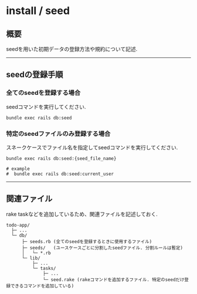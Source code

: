 # install / seed

## 概要

seedを用いた初期データの登録方法や規約について記述.

---

## seedの登録手順

### 全てのseedを登録する場合

seedコマンドを実行してください.

```shell
bundle exec rails db:seed
```

### 特定のseedファイルのみ登録する場合

スネークケースでファイル名を指定してseedコマンドを実行してください.

```shell
bundle exec rails db:seed:{seed_file_name}

# example
#  bundle exec rails db:seed:current_user
```

---

## 関連ファイル

rake taskなどを追加しているため、関連ファイルを記述しておく.

```shell
todo-app/
  ├─ ...
  └─ db/
      ├─ seeds.rb (全てのseedを登録するときに使用するファイル)
      ├─ seeds/   (ユースケースごとに分割したseedファイル. 分割ルールは暫定)
      │   └─ *.rb
      └─ lib/
          ├─ ...
          └─ tasks/
              ├─ ...
              └─ seed.rake (rakeコマンドを追加するファイル. 特定のseedだけ登録できるコマンドを追加している)
```
